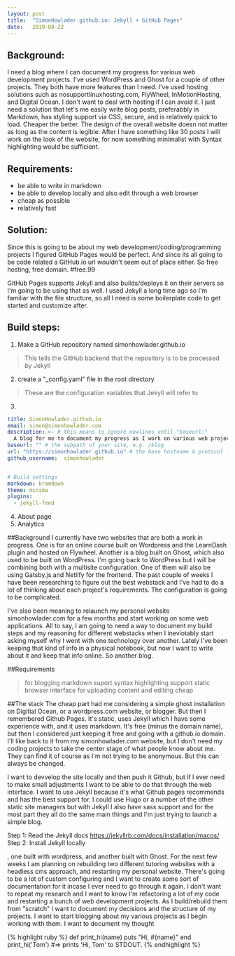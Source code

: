 ```yaml
---
layout: post
title:  "SimonHowlader.github.io: Jekyll + GitHub Pages"
date:   2019-08-22
---
```


## Background:
I need a blog where I can document my progress for various web development projects. I've used WordPress and Ghost for a couple of other projects. They both have more features than I need. I've used hosting solutions such as nosupportlinuxhosting.com, FlyWheel, InMotionHosting, and Digital Ocean. I don't want to deal with hosting if I can avoid it. I just need a solution that let's me easily write blog posts, preferabbly in Markdown, has styling support via CSS, secure, and is relatively quick to load. Cheaper the better. The design of the overall website doesn not matter as long as the content is legible. After I have something like 30 posts I will work on the look of the website, for now something minimalist with Syntax highlighting would be sufficient. 


## Requirements:
- be able to write in markdown
- be able to develop locally and also edit through a web browser
- cheap as possible
- relatively fast

## Solution:
Since this is going to be about my web development/coding/programming projects I figured GitHub Pages would be perfect. And since its all going to be code related a GitHub.io url wouldn't seem out of place either. So free hosting, free domain. #free.99

GitHub Pages supports Jekyll and also builds/deploys it on their servers so I'm going to be using that as well. I used Jekyll a long time ago so I'm familiar with the file structure, so all I need is some boilerplate code to get started and customize after.

## Build steps:
1. Make a GitHub repository named simonhowlader.github.io
> This tells the GitHub backend that the repository is to be processed by Jekyll
2. create a "\_config.yaml" file in the root directory
> These are the configuration variables that Jekyll will refer to
3. 
``` YAML
title: SimonHowlader.github.io
email: simon@simonhowlader.com
description: >- # this means to ignore newlines until "baseurl:"
  A blog for me to document my progress as I work on various web projects.
baseurl: "" # the subpath of your site, e.g. /blog
url: "https://simonhowlader.github.io" # the base hostname & protocol for your site, e.g. http://example.com
github_username:  simonhowlader


# Build settings
markdown: kramdown
theme: minima
plugins:
  - jekyll-feed
```


4. About page
5. Analytics

##Background
I currently have two websites that are both a work in progress. One is for an online course built on Wordpress and the LearnDash plugin and hosted on Flywheel. Another is a blog built on Ghost, which also used to be built on WordPress. I'm going back to WordPress but I will be combining both with a multisite configuration. One of them will also be using Gatsby.js and Netlify for the frontend. The past couple of weeks I have been researching to figure out the best webstack and I've had to do a lot of thinking about each project's requirements. The configuration is going to be complicated.

I've also been meaning to relaunch my personal website simonhowlader.com for a few months and start working on some web applications. All to say, I am going to need a way to document my build steps and my reasoning for different webstacks when I ineviotably start asking myself why I went with one technology over another. Lately I've been keeping that kind of info in a physical notebook, but now I want to write about it and keep that info online. So another blog.

##Requirements
>for blogging
>markdown suport
>syntax highlighting support
>static
>browser interface for uploading content and editing
>cheap

##The stack
The cheap part had me considering a simple ghost installation on Digitial Ocean, or a wordpress.com website, or blogger. But then I remembered Github Pages. It's static, uses Jekyll which I have some experience with, and it uses markdown. It's free (minus the domain name), but then I considered just keeping it free and going with a github.io domain. I'll like back to it from my simonhowlader.com website, but I don't need my coding projects to take the center stage of what people know about me. They can find it of course as I'm not trying to be anonymous. But this can always be changed.

I want to devvelop the site locally and then push it Github, but if I ever need to make small adjustments I want to be able to do that through the web interface. I want to use Jekyll because it's what Github pages recommends and has the best support for. I could use Hugo or a number of the other static site managers but with Jekyll I also have sass support and for the most part they all do the same main things and I'm just trying to launch a simple blog.

Step 1: Read the Jekyll docs
https://jekyllrb.com/docs/installation/macos/
Step 2: Install Jekyll locally



, one built with wordpress, and another built with Ghost. For the next few weeks I am planning on rebuilding two different tutoring websites with a headless cms approach, and restarting my personal website. There's going to be a lot of custom configuring and I want to create some sort of documentation for it incase I ever need to go through it again. I don't want to repeat my research and I want to know
I'm refactoring a lot of my code and restarting a bunch of web development projects. As I build/rebuild them from "scratch" I want to document my decisions and the structure of my projects.
I want to start blogging about my various projects as I begin working with them. I want to document my thought



{% highlight ruby %}
def print_hi(name)
  puts "Hi, #{name}"
end
print_hi('Tom')
#=> prints 'Hi, Tom' to STDOUT.
{% endhighlight %}
